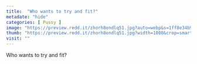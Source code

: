```yaml
---
title:  "Who wants to try and fit?"
metadate: "hide"
categories: [ Pussy ]
image: "https://preview.redd.it/zhorh8ondlq51.jpg?auto=webp&s=1ff8e34b9db21c6a9890ef85d7c0ec80260ce82f"
thumb: "https://preview.redd.it/zhorh8ondlq51.jpg?width=1080&crop=smart&auto=webp&s=70680583ef14e68a4ca43439021f7eabefe9f103"
visit: ""
---
```

Who wants to try and fit?
